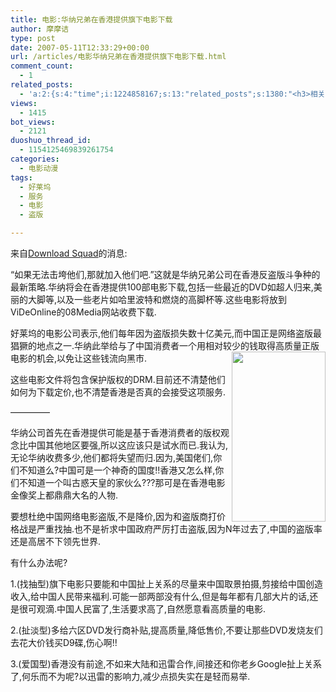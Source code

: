 ```yaml
---
title: 电影:华纳兄弟在香港提供旗下电影下载
author: 摩摩诘
type: post
date: 2007-05-11T12:33:29+00:00
url: /articles/电影华纳兄弟在香港提供旗下电影下载.html
comment_count:
  - 1
related_posts:
  - 'a:2:{s:4:"time";i:1224858167;s:13:"related_posts";s:1380:"<h3>相关日志</h3><ul class="related_post"><li><a href="http://www.digglife.cn/articles/%e7%94%b5%e5%bd%b1%e5%8f%98%e5%bd%a2%e9%87%91%e5%88%9a%e7%94%b5%e5%bd%b1%e7%89%88%e6%9c%80%e7%bb%88%e9%a2%84%e5%91%8a%e7%89%87%e4%b8%8a%e7%ba%bf.html" title="电影:变形金刚电影版最终预告片上线.">电影:变形金刚电影版最终预告片上线.</a></li><li><a href="http://www.digglife.cn/articles/vista-theme-visual-style-download.html" title="7个漂亮的Vista主题(视觉样式)下载">7个漂亮的Vista主题(视觉样式)下载</a></li><li><a href="http://www.digglife.cn/articles/free-photoshop-brush.html" title="免费下载900多个Photoshop笔刷">免费下载900多个Photoshop笔刷</a></li><li><a href="http://www.digglife.cn/articles/wallpaper-windows7.html" title="9枚Windows 7高清壁纸">9枚Windows 7高清壁纸</a></li><li><a href="http://www.digglife.cn/articles/firefox-addons-weekly-issue3.html" title="一周Firefox扩展推荐-第三辑">一周Firefox扩展推荐-第三辑</a></li><li><a href="http://www.digglife.cn/articles/custom-windows-interface-tools.html" title="9个工具打造焕然一新的Windows界面">9个工具打造焕然一新的Windows界面</a></li><li><a href="http://www.digglife.cn/articles/firefox-addons-weekly-issue2.html" title="一周Firefox扩展推荐-第二辑">一周Firefox扩展推荐-第二辑</a></li></ul>";}'
views:
  - 1415
bot_views:
  - 2121
duoshuo_thread_id:
  - 1154125469839261754
categories:
  - 电影动漫
tags:
  - 好莱坞
  - 服务
  - 电影
  - 盗版

---
```

来自<a target="_blank" href="http://feeds.downloadsquad.com/~r/weblogsinc/downloadsquad/~3/115673896/">Download Squad</a>的消息:

&#8220;如果无法击垮他们,那就加入他们吧.&#8221;这就是华纳兄弟公司在香港反盗版斗争种的最新策略.华纳将会在香港提供100部电影下载,包括一些最近的DVD如超人归来,美丽的大脚等,以及一些老片如哈里波特和燃烧的高脚杯等.这些电影将放到ViDeOnline的08Media网站收费下载.

好莱坞的电影公司表示,他们每年因为盗版损失数十亿美元,而中国正是网络盗版最猖獗的地点之一.华纳此举给与了中国消费者一个用相对较少的钱取得高质量正版电影的机会,以免让这些钱流向黑市.<a atomicselection="true" href="https://www.digglife.net/wp-content/uploads/3/379/2007/05/windowslivewritere94513cde5bf-120d9superman-returns5.jpg"><img border="0" align="right" width="150" src="https://www.digglife.net/wp-content/uploads/3/379/2007/05/windowslivewritere94513cde5bf-120d9superman-returns-thumb3.jpg" height="272" style="border: 0px" /></a>

这些电影文件将包含保护版权的DRM.目前还不清楚他们如何为下载定价,也不清楚香港是否真的会接受这项服务.

&#8212;&#8212;&#8212;&#8212;&#8211;

华纳公司首先在香港提供可能是基于香港消费者的版权观念比中国其他地区要强,所以这应该只是试水而已.我认为,无论华纳收费多少,他们都将失望而归.因为,美国佬们,你们不知道么?中国可是一个神奇的国度!!香港又怎么样,你们不知道一个叫古惑天皇的家伙么???那可是在香港电影金像奖上都鼎鼎大名的人物.

要想杜绝中国网络电影盗版,不是降价,因为和盗版商打价格战是严重找抽.也不是祈求中国政府严厉打击盗版,因为N年过去了,中国的盗版率还是高居不下领先世界.

有什么办法呢?

1.(找抽型)旗下电影只要能和中国扯上关系的尽量来中国取景拍摄,剪接给中国创造收入,给中国人民带来福利.可能一部两部没有什么,但是每年都有几部大片的话,还是很可观滴.中国人民富了,生活要求高了,自然愿意看高质量的电影.

2.(扯淡型)多给六区DVD发行商补贴,提高质量,降低售价,不要让那些DVD发烧友们去花大价钱买D9碟,伤心啊!!

3.(爱国型)香港没有前途,不如来大陆和迅雷合作,间接还和你老乡Google扯上关系了,何乐而不为呢?以迅雷的影响力,减少点损失实在是轻而易举.
